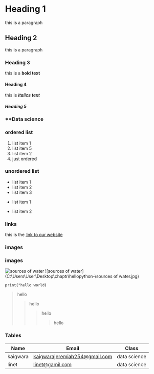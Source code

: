 # Heading 1
this is a paragraph 
## Heading 2
this is a paragraph
### Heading 3
this is a **bold text** 
#### Heading 4
this is ***italics text***
##### Heading 5
### **Data science
### ordered list 
1. list item 1
5. list item 5
2. list item 2
6. just ordered 
### unordered list
* list item 1
* list item 2
* list item 3
- list item 1 

- list item 2
### links 
this is the [link to our website](portal.jkuatcu,org)
### images
### images 
![sources of water](https://mk0h2ocoolers1e694oo.kinstacdn.com/wp-content/uploads/2020/04/h20coolers-seotool-33860-differenttypesof-blogbanner1.jpg)
![sources of water](C:\Users\User\Desktop\chaptr\hellopython-\sources of water.jpg) 

```print("hello world)```
> hello
>> hello 
>>> hello 
>>>> hello 
### Tables
|Name| Email| Class|
|---|---|---|
|kaigwara|kaigwarajeremiah254@gmail.com|data science
|linet|linet@gamil.com|data science

